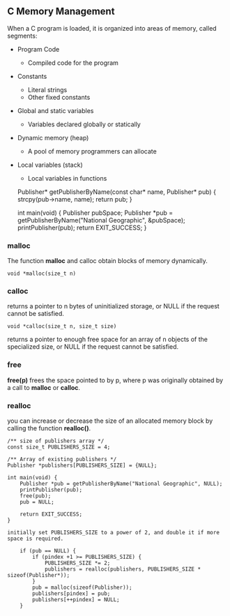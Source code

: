 ## C Memory Management
When a C program is loaded, it is organized into areas of memory, called segments:
- Program Code
	- Compiled code for the program
- Constants
	- Literal strings
	- Other fixed constants
- Global and static variables
	- Variables declared globally or statically
- Dynamic memory (heap)
	- A pool of memory programmers can allocate
- Local variables (stack)
	- Local variables in functions


	Publisher* getPublisherByName(const char* name, Publisher* pub)
	{
		strcpy(pub->name, name);
		return pub;
	}

	int main(void) {
		Publisher pubSpace;
		Publisher *pub = getPublisherByName("National Geographic", &pubSpace);
		printPublisher(pub);
		return EXIT_SUCCESS;
	}
### malloc
The function **malloc** and calloc obtain blocks of memory dynamically.

	void *malloc(size_t n)

### calloc
returns a pointer to n bytes of uninitialized storage, or NULL if the request cannot be satisfied.

	void *calloc(size_t n, size_t size)

returns a pointer to enough free space for an array of n objects of the specialized size, or NULL if the request cannot be satisfied.

### free
**free(p)** frees the space pointed to by p, where p was originally obtained by a call to **malloc** or **calloc**.

### realloc
you can increase or decrease the size of an allocated memory block by calling the function **realloc()**.


 	/** size of publishers array */
 	const size_t PUBLISHERS_SIZE = 4;

	/** Array of existing publishers */
	Publisher *publishers[PUBLISHERS_SIZE] = {NULL};

	int main(void) {
		Publisher *pub = getPublisherByName("National Geographic", NULL);
		printPublisher(pub);
		free(pub);
		pub = NULL;

		return EXIT_SUCCESS;
	}

	initially set PUBLISHERS_SIZE to a power of 2, and double it if more space is required.

		if (pub == NULL) {
			if (pindex +1 >= PUBLISHERS_SIZE) {
				PUBLISHERS_SIZE *= 2;
				publishers = realloc(publishers, PUBLISHERS_SIZE * sizeof(Publisher*));
			}
			pub = malloc(sizeof(Publisher));
			publishers[pindex] = pub;
			publishers[++pindex] = NULL;
		}
